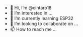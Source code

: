 - 👋 Hi, I’m @cintaro18
- 👀 I’m interested in ...
- 🌱 I’m currently learning ESP32
- 💞️ I’m looking to collaborate on ...
- 📫 How to reach me ...

<!---
cintaro18/cintaro18 is a ✨ special ✨ repository because its `README.md` (this file) appears on your GitHub profile.
You can click the Preview link to take a look at your changes.
--->
